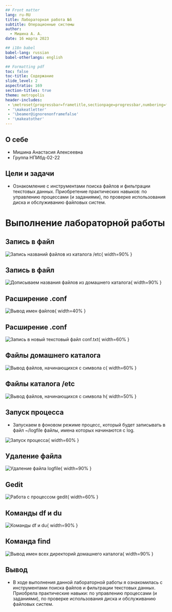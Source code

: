 ```yaml
---
## Front matter
lang: ru-RU
title: Лабораторная работа №6
subtitle: Операционные системы
author:
  - Мишина А. А.
date: 16 марта 2023

## i18n babel
babel-lang: russian
babel-otherlangs: english

## Formatting pdf
toc: false
toc-title: Содержание
slide_level: 2
aspectratio: 169
section-titles: true
theme: metropolis
header-includes:
 - \metroset{progressbar=frametitle,sectionpage=progressbar,numbering=fraction}
 - '\makeatletter'
 - '\beamer@ignorenonframefalse'
 - '\makeatother'
---
```


## О себе

- Мишина Анастасия Алексеевна
- Группа НПИбд-02-22

## Цели и задачи

- Ознакомление с инструментами поиска файлов и фильтрации текстовых данных. Приобретение практических навыков: по управлению процессами (и заданиями), по проверке использования диска и обслуживанию файловых систем.

# Выполнение лабораторной работы

## Запись в файл

![Запись названий файлов из каталога /etc](image/fig1.png){ width=90% }

## Запись в файл

![Дописываем названия файлов из домашнего каталога](image/fig2.png){ width=90% }

## Расширение .conf

![Вывод имен файлов](image/fig3.png){ width=40% }

## Расширение .conf

![Запись в новый текстовый файл conf.txt](image/fig4.png){ width=60% }

## Файлы домашнего каталога

![Вывод файлов, начинающихся с символа c](image/fig5.png){ width=60% }

## Файлы каталога /etc

![Вывод файлов, начинающихся с символа h](image/fig6.png){ width=50% }

## Запуск процесса

- Запускаем в фоновом режиме процесс, который будет записывать в файл ~/logfile
файлы, имена которых начинаются с log.

![Запуск процесса](image/fig7.png){ width=60% }

## Удаление файла

![Удаление файла logfile](image/fig8.png){ width=90% }

## Gedit

![Работа с процессом gedit](image/fig9.png){ width=60% }

## Команды df и du

![Команды df и du](image/fig10.png){ width=90% }

## Команда find

![Вывод имен всех директорий домашнего каталога](image/fig11.png){ width=90% }

## Вывод

- В ходе выполнения данной лабораторной работы я ознакомилась с инструментами поиска файлов и фильтрации текстовых данных. Приобрела практические навыки: по управлению процессами (и заданиями), по проверке использования диска и обслуживанию файловых систем.
